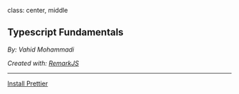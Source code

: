 class: center, middle

## Typescript Fundamentals

_By: Vahid Mohammadi_

<div class="fz-14">
    <i>Created with: <a href="https://github.com/gnab/remark">RemarkJS</a></i>
</div>

---

<div class="doc-link">
    <a href="https://prettier.io/docs/en/editors.html">Install Prettier</a>
</div>
